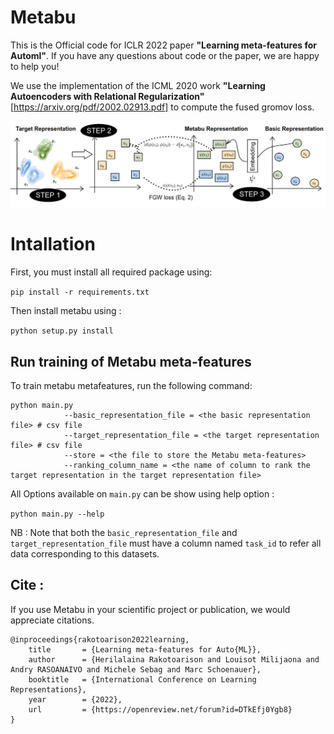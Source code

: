 # Metabu
This is the Official code for ICLR 2022 paper **"Learning meta-features for Automl"**.
If you have any questions about code or the paper, we are happy to help you!

We use the implementation of the ICML 2020 work **"Learning Autoencoders with Relational Regularization"** [https://arxiv.org/pdf/2002.02913.pdf] 
to compute the fused gromov loss.


![alt text](illustration_metabu.png "Title")



# Intallation
First, you must install all required package using: 

`pip install -r requirements.txt`

Then install metabu using :

`python setup.py install`

## Run training of Metabu meta-features

To train metabu metafeatures, run the following command:

```
python main.py 
            --basic_representation_file = <the basic representation file> # csv file
            --target_representation_file = <the target representation file> # csv file
            --store = <the file to store the Metabu meta-features> 
            --ranking_column_name = <the name of column to rank the target representation in the target representation file>
```

All Options available on `main.py` can be show using help option :

`python main.py --help `


NB :
Note that both the `basic_representation_file` and `target_representation_file` must have a column named `task_id` to refer all data corresponding to this datasets.

## Cite :
If you use Metabu in your scientific project or publication, we would appreciate citations.


``` 
@inproceedings{rakotoarison2022learning,
    title       = {Learning meta-features for Auto{ML}},
    author      = {Herilalaina Rakotoarison and Louisot Milijaona and Andry RASOANAIVO and Michele Sebag and Marc Schoenauer},
    booktitle   = {International Conference on Learning Representations},
    year        = {2022},
    url         = {https://openreview.net/forum?id=DTkEfj0Ygb8}
}
```
